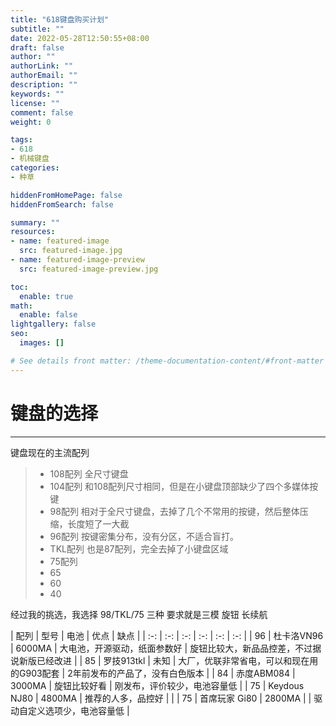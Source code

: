 ```yaml
---
title: "618键盘购买计划"
subtitle: ""
date: 2022-05-28T12:50:55+08:00
draft: false
author: ""
authorLink: ""
authorEmail: ""
description: ""
keywords: ""
license: ""
comment: false
weight: 0

tags:
- 618
- 机械键盘
categories:
- 种草

hiddenFromHomePage: false
hiddenFromSearch: false

summary: ""
resources:
- name: featured-image
  src: featured-image.jpg
- name: featured-image-preview
  src: featured-image-preview.jpg

toc:
  enable: true
math:
  enable: false
lightgallery: false
seo:
  images: []

# See details front matter: /theme-documentation-content/#front-matter
---
```


# 键盘的选择

------
键盘现在的主流配列



> * 108配列 全尺寸键盘
> * 104配列 和108配列尺寸相同，但是在小键盘顶部缺少了四个多媒体按键
> * 98配列  相对于全尺寸键盘，去掉了几个不常用的按键，然后整体压缩，长度短了一大截
> * 96配列 按键密集分布，没有分区，不适合盲打。
> * TKL配列 也是87配列，完全去掉了小键盘区域
> * 75配列 
> * 65 
> * 60
> * 40 

经过我的挑选，我选择 98/TKL/75 三种
要求就是三模 旋钮 长续航 

| 配列 | 型号 | 电池 | 优点 | 缺点 |
| :-: | :-: | :-: | :-: | :-: | :-: |
| 96 | 杜卡洛VN96 | 6000MA | 大电池，开源驱动，纸面参数好 | 旋钮比较大，新品品控差，不过据说新版已经改进 |
| 85 | 罗技913tkl | 未知 | 大厂，优联非常省电，可以和现在用的G903配套 | 2年前发布的产品了，没有白色版本 |
| 84 | 赤度ABM084 | 3000MA | 旋钮比较好看 | 刚发布，评价较少，电池容量低 |
| 75 | Keydous NJ80 | 4800MA | 推荐的人多，品控好 |  |
| 75 | 首席玩家 Gi80 | 2800MA | | 驱动自定义选项少，电池容量低 |
<!--more-->


<!--more-->
